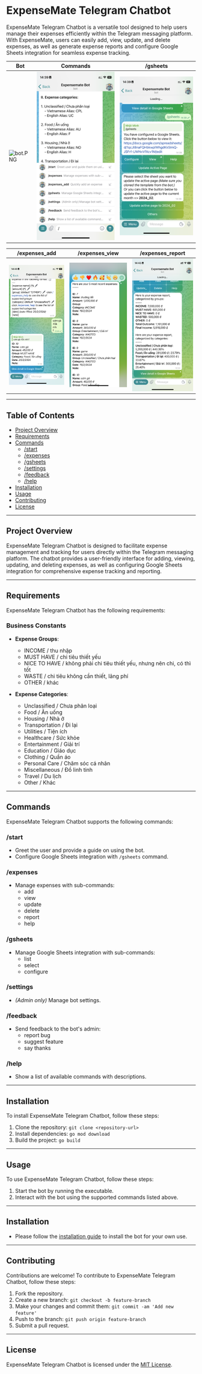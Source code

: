 # ExpenseMate Telegram Chatbot

ExpenseMate Telegram Chatbot is a versatile tool designed to help users manage their expenses efficiently within the Telegram messaging platform. With ExpenseMate, users can easily add, view, update, and delete expenses, as well as generate expense reports and configure Google Sheets integration for seamless expense tracking.

| Bot                               | Commands                            | /gsheets                                  |
|-----------------------------------|-------------------------------------|-------------------------------------------|
| ![bot.PNG](docs%2Fdemo%2Fbot.PNG) | ![cmds.PNG](docs%2Fdemo%2Fcmds.PNG) | ![gsheets.PNG](docs%2Fdemo%2Fgsheets.PNG) |

| /expenses_add                                       | /expenses_view                                        | /expenses_report                                          |
|-----------------------------------------------------|-------------------------------------------------------|-----------------------------------------------------------|
| ![expenses_add.PNG](docs%2Fdemo%2Fexpenses_add.PNG) | ![expenses_view.PNG](docs%2Fdemo%2Fexpenses_view.PNG) | ![expenses_report.PNG](docs%2Fdemo%2Fexpenses_report.PNG) |

---

## Table of Contents

- [Project Overview](#project-overview)
- [Requirements](#requirements)
- [Commands](#commands)
    - [/start](#start)
    - [/expenses](#expenses)
    - [/gsheets](#gsheets)
    - [/settings](#settings)
    - [/feedback](#feedback)
    - [/help](#help)
- [Installation](#installation)
- [Usage](#usage)
- [Contributing](#contributing)
- [License](#license)

---

## Project Overview

ExpenseMate Telegram Chatbot is designed to facilitate expense management and tracking for users directly within the Telegram messaging platform. The chatbot provides a user-friendly interface for adding, viewing, updating, and deleting expenses, as well as configuring Google Sheets integration for comprehensive expense tracking and reporting.

---

## Requirements

ExpenseMate Telegram Chatbot has the following requirements:

### Business Constants

- **Expense Groups**:
    - INCOME / thu nhập
    - MUST HAVE / chi tiêu thiết yếu
    - NICE TO HAVE / không phải chi tiêu thiết yếu, nhưng nên chi, có thì tốt
    - WASTE / chi tiêu không cần thiết, lãng phí
    - OTHER / khác

- **Expense Categories**:
    - Unclassified / Chưa phân loại
    - Food / Ăn uống
    - Housing / Nhà ở
    - Transportation / Đi lại
    - Utilities / Tiện ích
    - Healthcare / Sức khỏe
    - Entertainment / Giải trí
    - Education / Giáo dục
    - Clothing / Quần áo
    - Personal Care / Chăm sóc cá nhân
    - Miscellaneous / Đồ linh tinh
    - Travel / Du lịch
    - Other / Khác

---

## Commands

ExpenseMate Telegram Chatbot supports the following commands:

### /start

- Greet the user and provide a guide on using the bot.
- Configure Google Sheets integration with `/gsheets` command.

### /expenses

- Manage expenses with sub-commands:
    - add
    - view
    - update
    - delete
    - report
    - help

### /gsheets

- Manage Google Sheets integration with sub-commands:
    - list
    - select
    - configure

### /settings

- *(Admin only)* Manage bot settings.

### /feedback

- Send feedback to the bot's admin:
    - report bug
    - suggest feature
    - say thanks

### /help

- Show a list of available commands with descriptions.

---

## Installation

To install ExpenseMate Telegram Chatbot, follow these steps:

1. Clone the repository: `git clone <repository-url>`
2. Install dependencies: `go mod download`
3. Build the project: `go build`

---

## Usage

To use ExpenseMate Telegram Chatbot, follow these steps:

1. Start the bot by running the executable.
2. Interact with the bot using the supported commands listed above.

---

## Installation
- Please follow the [installation guide](docs/installation/installation.md) to install the bot for your own use.


---

## Contributing

Contributions are welcome! To contribute to ExpenseMate Telegram Chatbot, follow these steps:

1. Fork the repository.
2. Create a new branch: `git checkout -b feature-branch`
3. Make your changes and commit them: `git commit -am 'Add new feature'`
4. Push to the branch: `git push origin feature-branch`
5. Submit a pull request.

---

## License

ExpenseMate Telegram Chatbot is licensed under the [MIT License](LICENSE).
